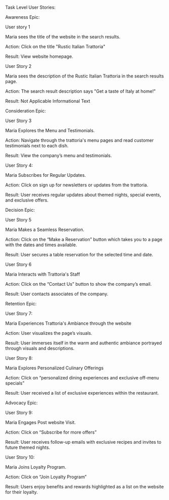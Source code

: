 Task Level User Stories:

Awareness Epic:

User story 1

Maria sees the title of the website in the search results.

Action: Click on the title "Rustic Italian Trattoria"

Result: View website homepage.

User Story 2

Maria sees the description of the Rustic Italian Trattoria in the search results page.

Action: The search result description says "Get a taste of Italy at home!"

Result: Not Applicable Informational Text



Consideration Epic: 

User Story 3 

Maria Explores the Menu and Testimonials.

Action: Navigate through the trattoria's menu pages and read customer testimonials next to each dish. 

Result: View the company’s menu and testimonials. 

User Story 4: 

Maria Subscribes for Regular Updates.

Action: Click on sign up for newsletters or updates from the trattoria.

Result: User receives regular updates about themed nights, special events, and exclusive offers.



Decision Epic:

User Story 5 

Maria Makes a Seamless Reservation.

Action: Click on the “Make a Reservation” button which takes you to a page with the dates and times available. 

Result: User secures a table reservation for the selected time and date.

User Story 6 

Maria Interacts with Trattoria's Staff

Action: Click on the “Contact Us” button to show the company’s email.

Result: User contacts associates of the company. 



Retention Epic:  

User Story 7: 

Maria Experiences Trattoria's Ambiance through the website

Action: User visualizes the page’s visuals.

Result: User immerses itself in the warm and authentic ambiance portrayed through visuals and descriptions.

User Story 8: 

Maria Explores Personalized Culinary Offerings 

Action: Click on “personalized dining experiences and exclusive off-menu specials”

Result: User received a list of exclusive experiences within the restaurant. 



Advocacy Epic: 

User Story 9: 

Maria Engages Post website Visit.

Action: Click on “Subscribe for more offers”

Result: User receives follow-up emails with exclusive recipes and invites to future themed nights.

User Story 10: 

Maria Joins Loyalty Program.

Action: Click on “Join Loyalty Program”

Result: Users enjoy benefits and rewards highlighted as a list on the website for their loyalty.

